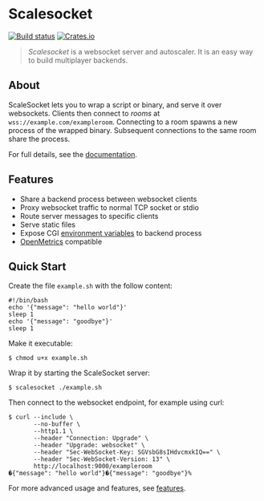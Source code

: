 # Scalesocket

[![Build status](https://github.com/scalesocket/scalesocket/actions/workflows/ci.yml/badge.svg)](https://github.com/scalesocket/scalesocket/actions)
[![Crates.io](https://img.shields.io/crates/v/scalesocket.svg)](https://crates.io/crates/scalesocket)

> *Scalesocket* is a websocket server and autoscaler. It is an easy way to build multiplayer backends.


## About

ScaleSocket lets you to wrap a script or binary, and serve it over websockets. Clients then connect to *rooms* at `wss://example.com/exampleroom`. Connecting to a room spawns a new process of the wrapped binary. Subsequent connections to the same room share the process.

For full details, see the [documentation](https://www.scalesocket.org/docs.html).


## Features

* Share a backend process between websocket clients
* Proxy websocket traffic to normal TCP socket or stdio
* Route server messages to specific clients
* Serve static files
* Expose CGI [environment variables](https://www.rfc-editor.org/rfc/rfc3875.html) to backend process
* [OpenMetrics](https://github.com/OpenObservability/OpenMetrics) compatible


## Quick Start

Create the file `example.sh` with the follow content:
```console
#!/bin/bash
echo '{"message": "hello world"}'
sleep 1
echo '{"message": "goodbye"}'
sleep 1
```

Make it executable:
```console
$ chmod u+x example.sh
```

Wrap it by starting the ScaleSocket server:
```console
$ scalesocket ./example.sh
```

Then connect to the websocket endpoint, for example using curl:
```console
$ curl --include \
       --no-buffer \
       --http1.1 \
       --header "Connection: Upgrade" \
       --header "Upgrade: websocket" \
       --header "Sec-WebSocket-Key: SGVsbG8sIHdvcmxkIQ==" \
       --header "Sec-WebSocket-Version: 13" \
       http://localhost:9000/exampleroom
�{"message": "hello world"}�{"message": "goodbye"}%
```

For more advanced usage and features, see [features](/man/features.md).
